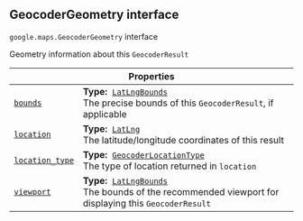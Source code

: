 
<h2 id="GeocoderGeometry">GeocoderGeometry interface</h2>
<p>
<code><span itemprop="path">google.maps</span>.<span itemprop="name">GeocoderGeometry</span></code>
interface
</p>
<p>Geometry information about this <code>GeocoderResult</code></p>
<div class="devsite-table-wrapper"><table class="properties responsive" summary="interface GeocoderGeometry - Properties">
<thead>
<tr><th colspan="2">Properties</th>
</tr></thead>
<tbody>
<tr id="GeocoderGeometry.bounds">
<td itemprop="property"><code><a class="secret-link" href="#GeocoderGeometry.bounds"><span>bounds</span></a></code></td>
<td><div><strong>Type:</strong>&nbsp; <code><a href="LatLngBounds.md">LatLngBounds</a></code></div>
<div class="desc">The precise bounds of this <code>GeocoderResult</code>, if applicable</div></td>
</tr>
<tr id="GeocoderGeometry.location">
<td itemprop="property"><code><a class="secret-link" href="#GeocoderGeometry.location"><span>location</span></a></code></td>
<td><div><strong>Type:</strong>&nbsp; <code><a href="LatLng.md">LatLng</a></code></div>
<div class="desc">The latitude/longitude coordinates of this result</div></td>
</tr>
<tr id="GeocoderGeometry.location_type">
<td itemprop="property"><code><a class="secret-link" href="#GeocoderGeometry.location_type"><span>location_type</span></a></code></td>
<td><div><strong>Type:</strong>&nbsp; <code><a href="GeocoderLocationType.md">GeocoderLocationType</a></code></div>
<div class="desc">The type of location returned in <code>location</code></div></td>
</tr>
<tr id="GeocoderGeometry.viewport">
<td itemprop="property"><code><a class="secret-link" href="#GeocoderGeometry.viewport"><span>viewport</span></a></code></td>
<td><div><strong>Type:</strong>&nbsp; <code><a href="LatLngBounds.md">LatLngBounds</a></code></div>
<div class="desc">The bounds of the recommended viewport for displaying this <code>GeocoderResult</code></div></td>
</tr>
</tbody>
</table></div>
